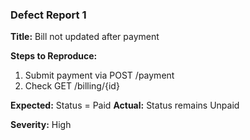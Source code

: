 ### Defect Report 1

**Title:** Bill not updated after payment

**Steps to Reproduce:**
1. Submit payment via POST /payment
2. Check GET /billing/{id}

**Expected:** Status = Paid
**Actual:** Status remains Unpaid

**Severity:** High

